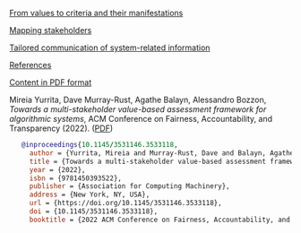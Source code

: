 [From values to criteria and their manifestations](Table1.md)

[Mapping stakeholders](Table2.md)

[Tailored communication of system-related information](Table3A.md)

[References](references.md)

[Content in PDF format](appendices.pdf)







Mireia Yurrita, Dave Murray-Rust, Agathe Balayn, Alessandro Bozzon, *Towards a multi-stakeholder value-based assessment framework for algorithmic systems*,  ACM Conference on Fairness, Accountability, and Transparency (2022). ([PDF](https://doi.org/10.1145/3531146.3533118))

```bib
   @inproceedings{10.1145/3531146.3533118,
     author = {Yurrita, Mireia and Murray-Rust, Dave and Balayn, Agathe and Bozzon, Alessandro},
     title = {Towards a multi-stakeholder value-based assessment framework for algorithmic systems},
     year = {2022},
     isbn = {9781450393522},
     publisher = {Association for Computing Machinery},
     address = {New York, NY, USA},
     url = {https://doi.org/10.1145/3531146.3533118}, 
     doi = {10.1145/3531146.3533118},
     booktitle = {2022 ACM Conference on Fairness, Accountability, and Transparency (FAccT '22), June 21--24, 2022, Seoul, Republic of Korea}}
```

